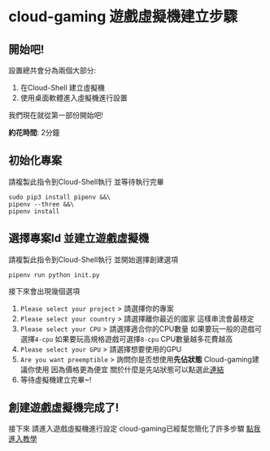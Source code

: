 # cloud-gaming 遊戲虛擬機建立步驟

## 開始吧!

設置總共會分為兩個大部分:
1. 在Cloud-Shell 建立虛擬機
2. 使用桌面軟體進入虛擬機進行設置

我們現在就從第一部份開始吧!

**約花時間**: 2分鐘

##  初始化專案

請複製此指令到Cloud-Shell執行 並等待執行完畢
```
sudo pip3 install pipenv &&\
pipenv --three &&\
pipenv install
```

## 選擇專案Id 並建立遊戲虛擬機

請複製此指令到Cloud-Shell執行 並開始選擇創建選項
```
pipenv run python init.py
```

接下來會出現幾個選項
1. `Please select your project` > 請選擇你的專案
2. `Please select your country` > 請選擇離你最近的國家 這樣串流會最穩定
3. `Please select your CPU` > 請選擇適合你的CPU數量 如果要玩一般的遊戲可選擇`4-cpu` 如果要玩高規格遊戲可選擇`8-cpu` CPU數量越多花費越高
4. `Please select your GPU` > 請選擇想要使用的GPU
5. `Are you want preemptible` > 詢問你是否想使用**先佔狀態** Cloud-gaming建議你使用 因為價格更為便宜 關於什麼是先站狀態可以點選此[連結](https://github.com/superj80820/cloud-gaming/blob/master/tutorial/Q&A.md#%E5%8D%87%E7%B4%9A%E4%BB%98%E8%B2%BB%E5%B8%B3%E6%88%B6%E6%9C%83%E9%9C%80%E8%A6%81%E9%8C%A2%E5%97%8E)
6. 等待虛擬機建立完畢~!

## 創建遊戲虛擬機完成了!

<walkthrough-conclusion-trophy></walkthrough-conclusion-trophy>

接下來 請進入遊戲虛擬機進行設定 cloud-gaming已經幫您簡化了許多步驟 [點我進入教學](https://github.com/superj80820/cloud-gaming/blob/master/tutorial/vmSet.md)